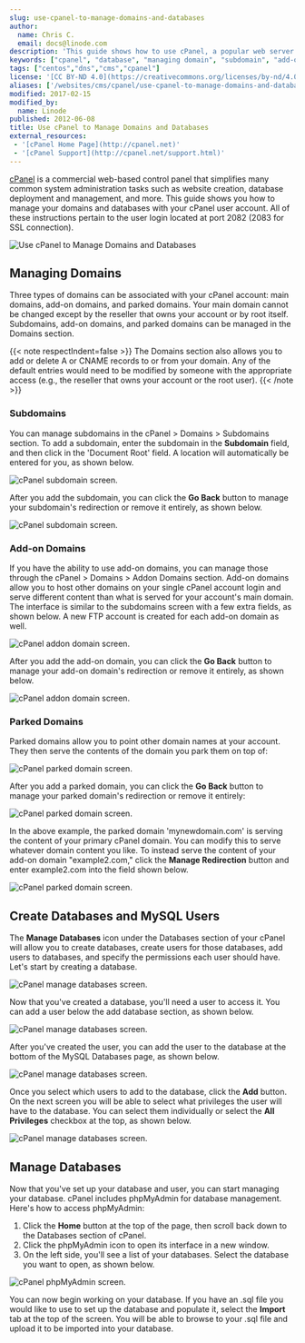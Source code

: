 ```yaml
---
slug: use-cpanel-to-manage-domains-and-databases
author:
  name: Chris C.
  email: docs@linode.com
description: 'This guide shows how to use cPanel, a popular web server control panel that makes it easy to manage server resources and services, like domains and databases.'
keywords: ["cpanel", "database", "managing domain", "subdomain", "add-on domain", "parked domain", "phpmyadmin", "mysql", "create database", "manage database"]
tags: ["centos","dns","cms","cpanel"]
license: '[CC BY-ND 4.0](https://creativecommons.org/licenses/by-nd/4.0)'
aliases: ['/websites/cms/cpanel/use-cpanel-to-manage-domains-and-databases/','/websites/cms/managing-domains-and-databases/','/websites/cms/use-cpanel-to-manage-domains-and-databases/','/web-applications/control-panels/cpanel/managing-domains-and-databases/']
modified: 2017-02-15
modified_by:
  name: Linode
published: 2012-06-08
title: Use cPanel to Manage Domains and Databases
external_resources:
 - '[cPanel Home Page](http://cpanel.net)'
 - '[cPanel Support](http://cpanel.net/support.html)'
---
```


[cPanel](http://cpanel.net) is a commercial web-based control panel that simplifies many common system administration tasks such as website creation, database deployment and management, and more. This guide shows you how to manage your domains and databases with your cPanel user account. All of these instructions pertain to the user login located at port 2082 (2083 for SSL connection).

![Use cPanel to Manage Domains and Databases](use-cpanel-to-manage-domains-and-databases.png "Use cPanel to Manage Domains and Databases")

## Managing Domains

Three types of domains can be associated with your cPanel account: main domains, add-on domains, and parked domains. Your main domain cannot be changed except by the reseller that owns your account or by root itself. Subdomains, add-on domains, and parked domains can be managed in the Domains section.

{{< note respectIndent=false >}}
The Domains section also allows you to add or delete A or CNAME records to or from your domain. Any of the default entries would need to be modified by someone with the appropriate access (e.g., the reseller that owns your account or the root user).
{{< /note >}}

### Subdomains

You can manage subdomains in the cPanel \> Domains \> Subdomains section. To add a subdomain, enter the subdomain in the **Subdomain** field, and then click in the 'Document Root' field. A location will automatically be entered for you, as shown below.

![cPanel subdomain screen.](874-SubAdd.png)

After you add the subdomain, you can click the **Go Back** button to manage your subdomain's redirection or remove it entirely, as shown below.

![cPanel subdomain screen.](875-SubMod.png)

### Add-on Domains

If you have the ability to use add-on domains, you can manage those through the cPanel \> Domains \> Addon Domains section. Add-on domains allow you to host other domains on your single cPanel account login and serve different content than what is served for your account's main domain. The interface is similar to the subdomains screen with a few extra fields, as shown below. A new FTP account is created for each add-on domain as well.

![cPanel addon domain screen.](876-AddAdd.png)

After you add the add-on domain, you can click the **Go Back** button to manage your add-on domain's redirection or remove it entirely, as shown below.

![cPanel addon domain screen.](877-AddMod.png)

### Parked Domains

Parked domains allow you to point other domain names at your account. They then serve the contents of the domain you park them on top of:

![cPanel parked domain screen.](878-AddParked.png)

After you add a parked domain, you can click the **Go Back** button to manage your parked domain's redirection or remove it entirely:

![cPanel parked domain screen.](879-ParkMod.png)

In the above example, the parked domain 'mynewdomain.com' is serving the content of your primary cPanel domain. You can modify this to serve whatever domain content you like. To instead serve the content of your add-on domain "example2.com," click the **Manage Redirection** button and enter example2.com into the field shown below.

![cPanel parked domain screen.](880-ParkOther.png)

## Create Databases and MySQL Users

The **Manage Databases** icon under the Databases section of your cPanel will allow you to create databases, create users for those databases, add users to databases, and specify the permissions each user should have. Let's start by creating a database.

![cPanel manage databases screen.](883-AddDB.png)

Now that you've created a database, you'll need a user to access it. You can add a user below the add database section, as shown below.

![cPanel manage databases screen.](882-AddUser.png)

After you've created the user, you can add the user to the database at the bottom of the MySQL Databases page, as shown below.

![cPanel manage databases screen.](884-User2DB.png)

Once you select which users to add to the database, click the **Add** button. On the next screen you will be able to select what privileges the user will have to the database. You can select them individually or select the **All Privileges** checkbox at the top, as shown below.

![cPanel manage databases screen.](881-DBPrivs.png)

## Manage Databases

Now that you've set up your database and user, you can start managing your database. cPanel includes phpMyAdmin for database management. Here's how to access phpMyAdmin:

1.  Click the **Home** button at the top of the page, then scroll back down to the Databases section of cPanel.
2.  Click the phpMyAdmin icon to open its interface in a new window.
3.  On the left side, you'll see a list of your databases. Select the database you want to open, as shown below.

![cPanel phpMyAdmin screen.](885-phpmaside.png)

You can now begin working on your database. If you have an .sql file you would like to use to set up the database and populate it, select the **Import** tab at the top of the screen. You will be able to browse to your .sql file and upload it to be imported into your database.

